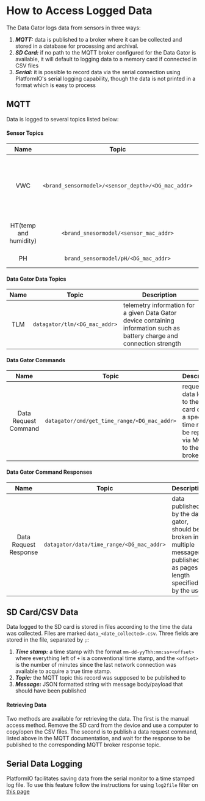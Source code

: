 # How to Access Logged Data 
The Data Gator logs data from sensors in three ways:

1. _**MQTT:**_ data is published to a broker where it can be collected and stored in a database for processing and archival.
2. _**SD Card:**_ if no path to the MQTT broker configured for the Data Gator is available, it will default to logging data to a memory card if connected in CSV files
3. _**Serial:**_ it is possible to record data via the serial connection using PlatformIO's serial logging capability, though the data is not printed in a format which is easy to process

## MQTT
Data is logged to several topics listed below:

#### Sensor Topics
|Name | Topic | Description |
| :---: | :---: | --- |
| VWC | `<brand_sensormodel>/<sensor_depth>/<DG_mac_addr>` | message contains volumetric water content for `shallow\|middle\|deep` sensor, readings are relative with 100% representing pure water
| HT(temp and humidity) | `<brand_snesormodel/<sensor_mac_addr>` | relative humidity and temperature readings from a wireless sensor
| PH | `brand_sensormodel/pH/<DG_mac_addr>` | pH reading, taken by a Data Gator


#### Data Gator Data Topics
|Name | Topic | Description |
| :---: | :---: | --- |
| TLM | `datagator/tlm/<DG_mac_addr>` | telemetry information for a given Data Gator device containing information such as battery charge and connection strength

#### Data Gator Commands
|Name | Topic | Description |
| :---: | :---: | --- |
| Data Request Command | `datagator/cmd/get_time_range/<DG_mac_addr>` | request data logged to the SD card during a specified time range be reported via MQTT to the broker


#### Data Gator Command Responses
|Name | Topic | Description |
| :---: | :---: | --- |
| Data Request Response | `datagator/data/time_range/<DG_mac_addr>` | data published by the data gator, should be broken into multiple messages, published as pages of length specified by the user


## SD Card/CSV Data
Data logged to the SD card is stored in files according to the time the data was collected. Files are marked `data_<date_collected>.csv`. Three fields are stored in the file, separated by `;`:

1. _**Time stamp:**_ a time stamp with the format `mm-dd-yyThh:mm:ss+<offset>` where everything left of `+` is a conventional time stamp, and the `<offset>` is the number of minutes since the last network connection was available to acquire a true time stamp.
2. _**Topic:**_ the MQTT topic this record was supposed to be published to
3. _**Message:**_ JSON formatted string with message body/payload that should have been published


#### Retrieving Data
Two methods are available for retrieving the data. The first is the manual access method. Remove the SD card from the device and use a computer to copy/open the CSV files. The second is to publish a data request command, listed above in the MQTT documentation, and wait for the response to be published to the corresponding MQTT broker response topic.


## Serial Data Logging
PlatformIO facilitates saving data from the serial monitor to a time stamped log file. To use this feature follow the instructions for using `log2file` filter on [this page](https://docs.platformio.org/en/latest/core/userguide/device/cmd_monitor.html)

